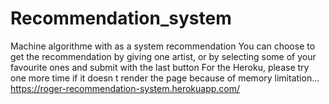 # Recommendation_system
Machine algorithme with as a system recommendation
You can choose to get the recommendation by giving one artist, or by selecting some of your favourite ones and submit with the last button
For the Heroku, please try one more time if it doesn t render the page because of memory limitation...
https://roger-recommendation-system.herokuapp.com/
